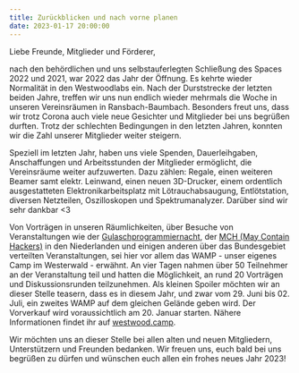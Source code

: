 ```yaml
---
title: Zurückblicken und nach vorne planen
date: 2023-01-17 20:00:00
---
```


Liebe Freunde, Mitglieder und Förderer,

nach den behördlichen und uns selbstauferlegten Schließung des Spaces 2022 und 2021, war 2022 das Jahr der Öffnung. Es kehrte wieder Normalität in den Westwoodlabs ein. Nach der Durststrecke der letzten beiden Jahre, treffen wir uns nun endlich wieder mehrmals die Woche in unseren Vereinsräumen in Ransbach-Baumbach. Besonders freut uns, dass wir trotz Corona auch viele neue Gesichter und Mitglieder bei uns begrüßen durften. Trotz der schlechten Bedingungen in den letzten Jahren, konnten wir die Zahl unserer Mitglieder weiter steigern. 

Speziell im letzten Jahr, haben uns viele Spenden, Dauerleihgaben, Anschaffungen und Arbeitsstunden der Mitglieder ermöglicht, die Vereinsräume weiter aufzuwerten. Dazu zählen:  Regale, einen weiteren Beamer samt elektr. Leinwand, einen neuen 3D-Drucker, einem ordentlich ausgestatteten Elektronikarbeitsplatz mit Lötrauchabsaugung, Entlötstation, diversen Netzteilen, Oszilloskopen und Spektrumanalyzer. Darüber sind wir sehr dankbar <3

Von Vorträgen in unseren Räumlichkeiten, über Besuche von Veranstaltungen wie der [Gulaschprogrammiernacht](https://entropia.de/GPN), der [MCH (May Contain Hackers)](https://mch2022.org) in den Niederlanden und einigen anderen über das Bundesgebiet verteilten Veranstaltungen, sei hier vor allem das WAMP - unser eigenes Camp im Westerwald - erwähnt. An vier Tagen nahmen über 50 Teilnehmer an der Veranstaltung teil und hatten die Möglichkeit, an rund 20 Vorträgen und Diskussionsrunden teilzunehmen. Als kleinen Spoiler möchten wir an dieser Stelle teasern, dass es in diesem Jahr, und zwar vom 29. Juni bis 02. Juli, ein zweites WAMP auf dem gleichen Gelände geben wird. Der Vorverkauf wird voraussichtlich am 20. Januar starten. Nähere Informationen findet ihr auf [westwood.camp](https://westwood.camp/). 

Wir möchten uns an dieser Stelle bei allen alten und neuen Mitgliedern, Unterstützern und Freunden bedanken. Wir freuen uns, euch bald bei uns begrüßen zu dürfen und wünschen euch allen ein frohes neues Jahr 2023!

